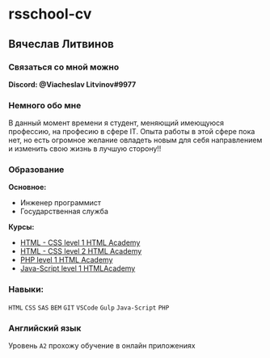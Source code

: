# rsschool-cv

## Вячеслав Литвинов
### Связаться со мной можно  
**Discord: @Viacheslav Litvinov#9977**

### Немного обо мне
В данный момент времени я студент, меняющий имеющуюся профессию, на професию в сфере IT. 
Опыта работы в этой сфере пока нет, но есть огромное желание овладеть новым для себя направлением и изменить свою жизнь в лучшую сторону!!

### Образование

**Основное:** 
 -  Инженер программист 
 -  Государственная служба

**Курсы:**

  - [HTML - CSS level 1 HTML Academy](https://github.com/SlavChek/805401-nerds)
  - [HTML - CSS level 2 HTML Academy](https://github.com/SlavChek/805401-sedona)
  - [PHP level 1 HTML Academy](https://github.com/SlavChek/PHP-Learn)
  - [Java-Script level 1 HTMLAcademy](https://github.com/SlavChek/805401-kekstagram-28)
  
### Навыки:

`HTML` `CSS` `SAS` `BEM` `GIT` `VSCode` `Gulp` `Java-Script` `PHP`

### Английский язык 
  Уровень `A2` прохожу обучение в онлайн приложениях